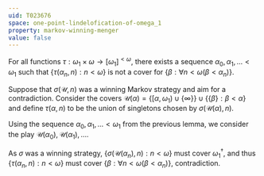```yaml
---
uid: T023676
space: one-point-lindelofication-of-omega_1
property: markov-winning-menger
value: false
---
```

For all functions $\tau:\omega_1\times\omega \rightarrow [\omega_1]^{<\omega}$, there exists a sequence $\alpha_0, \alpha_1, \dots < \omega_1$ such that $\{\tau(\alpha_n,n): n<\omega\}$ is not a cover for $\{\beta:\forall n<\omega (\beta < \alpha_n)\}$.

Suppose that $\sigma(\mathcal{U}, n)$ was a winning Markov strategy and aim for a contradiction. Consider the covers $\mathcal{U}(\alpha) = \{[\alpha,\omega_1)\cup\{\infty\}\} \cup \{\{\beta\}:\beta < \alpha\}$ and define $\tau(\alpha,n)$ to be the union of singletons chosen by $\sigma(\mathcal{U}(\alpha),n)$. 

Using the sequence $\alpha_0, \alpha_1,\dots<\omega_1$ from the previous lemma, we consider the play $\mathcal{U}(\alpha_0),\mathcal{U}(\alpha_1),\dots$.

As $\sigma$ was a winning strategy, $\{\sigma(\mathcal{U}(\alpha_n),n): n<\omega\}$ must cover $\omega_1^\dagger$, and thus $\{\tau(\alpha_n,n): n<\omega\}$ must cover $\{\beta:\forall n<\omega (\beta < \alpha_n)\}$, contradiction.

